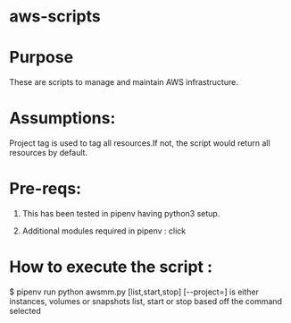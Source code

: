 # aws-scripts
Purpose
=======
These are scripts to manage and maintain AWS infrastructure.

Assumptions:
============
Project tag is used to tag all resources.If not, the script would return all resources by default.

Pre-reqs:
========

1) This has been tested in pipenv having python3 setup. 

2) Additional modules required in pipenv :
   click

How to execute the script :
===========================
$ pipenv run python awsmm.py <command> [list,start,stop] [--project=<Project tag>] 
  <command> is either instances, volumes or snapshots
  list, start or stop based off the command selected


